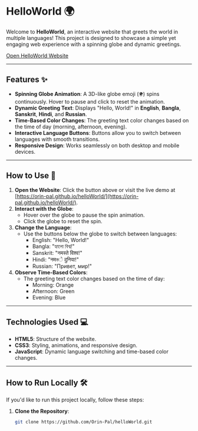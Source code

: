 # HelloWorld 🌍

Welcome to **HelloWorld**, an interactive website that greets the world in multiple languages! This project is designed to showcase a simple yet engaging web experience with a spinning globe and dynamic greetings.

<a href="https://orin-pal.github.io/helloWorld/" target="_blank">
  Open HelloWorld Website
</a>

---

## Features ✨

- **Spinning Globe Animation**: A 3D-like globe emoji (`🌍`) spins continuously. Hover to pause and click to reset the animation.
- **Dynamic Greeting Text**: Displays "Hello, World!" in **English**, **Bangla**, **Sanskrit**, **Hindi**, and **Russian**.
- **Time-Based Color Changes**: The greeting text color changes based on the time of day (morning, afternoon, evening).
- **Interactive Language Buttons**: Buttons allow you to switch between languages with smooth transitions.
- **Responsive Design**: Works seamlessly on both desktop and mobile devices.

---

## How to Use 🚀

1. **Open the Website**: Click the button above or visit the live demo at [https://orin-pal.github.io/helloWorld/](https://orin-pal.github.io/helloWorld/).
2. **Interact with the Globe**:
   - Hover over the globe to pause the spin animation.
   - Click the globe to reset the spin.
3. **Change the Language**:
   - Use the buttons below the globe to switch between languages:
     - English: "Hello, World!"
     - Bangla: "হ্যালো বিশ্ব!"
     - Sanskrit: "नमस्ते विश्व!"
     - Hindi: "नमস্তे दुनिया!"
     - Russian: "Привет, мир!"
4. **Observe Time-Based Colors**:
   - The greeting text color changes based on the time of day:
     - Morning: Orange
     - Afternoon: Green
     - Evening: Blue

---

## Technologies Used 💻

- **HTML5**: Structure of the website.
- **CSS3**: Styling, animations, and responsive design.
- **JavaScript**: Dynamic language switching and time-based color changes.

---

## How to Run Locally 🛠️

If you'd like to run this project locally, follow these steps:

1. **Clone the Repository**:
   ```bash
   git clone https://github.com/Orin-Pal/helloWorld.git
   ```
